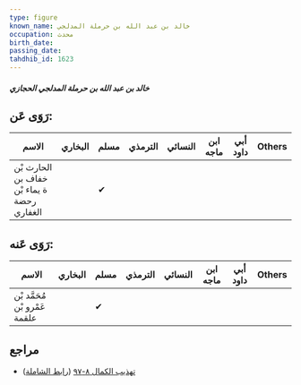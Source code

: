 ```yaml
---
type: figure
known_name: خالد بن عبد الله بن حرملة المدلجي
occupation: محدث
birth_date:
passing_date:
tahdhib_id: 1623
---
```

##### خالد بن عبد الله بن حرملة المدلجي الحجازي

## رَوَى عَن:
| الاسم                                      | البخاري | مسلم | الترمذي | النسائي | ابن ماجه | أبي داود | Others |
| ------------------------------------------ | ------- | ---- | ------- | ------- | -------- | -------- | ------ |
| الحارث بْن خفاف بن ة يماء بْن رحضة الغفاري |         | ✔    |         |         |          |          |        |
## رَوَى عَنه:
| الاسم                         | البخاري | مسلم | الترمذي | النسائي | ابن ماجه | أبي داود | Others |
| ----------------------------- | ------- | ---- | ------- | ------- | -------- | -------- | ------ |
| مُحَمَّد بْن عَمْرو بْن علقمة |         | ✔    |         |         |          |          |        |
## مراجع
- [تهذيب الكمال ٨-٩٧](obsidian://open?vault=Tahdhib-al-Kamal&file=Figures/١٦٢٣-خالد%20بن%20عبد%20الله%20بن%20حرملة%20المدلجي%20الحجازي) ([رابط الشاملة](https://shamela.ws/book/3722/3808))